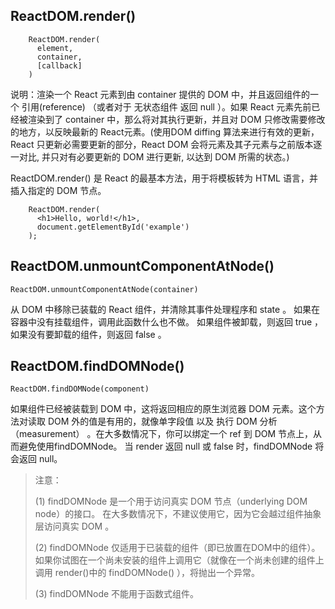 

## ReactDOM.render()

		ReactDOM.render(
		  element,
		  container,
		  [callback]
		)

说明：渲染一个 React 元素到由 container 提供的 DOM 中，并且返回组件的一个 引用(reference) （或者对于 无状态组件 返回 null ）。如果 React 元素先前已经被渲染到了 container 中，那么将对其执行更新，并且对 DOM 只修改需要修改的地方，以反映最新的 React元素。(使用DOM diffing 算法来进行有效的更新，React 只更新必需要更新的部分，React DOM 会将元素及其子元素与之前版本逐一对比, 并只对有必要更新的 DOM 进行更新, 以达到 DOM 所需的状态。)

ReactDOM.render() 是 React 的最基本方法，用于将模板转为 HTML 语言，并插入指定的 DOM 节点。

		ReactDOM.render(
		  <h1>Hello, world!</h1>,
		  document.getElementById('example')
		);
## ReactDOM.unmountComponentAtNode()

	ReactDOM.unmountComponentAtNode(container)	

从 DOM 中移除已装载的 React 组件，并清除其事件处理程序和 state 。 如果在容器中没有挂载组件，调用此函数什么也不做。 如果组件被卸载，则返回 true ，如果没有要卸载的组件，则返回 false 。

## ReactDOM.findDOMNode()

	ReactDOM.findDOMNode(component)

如果组件已经被装载到 DOM 中，这将返回相应的原生浏览器 DOM 元素。这个方法对读取 DOM 外的值是有用的，就像单字段值 以及 执行 DOM 分析（measurement） 。在大多数情况下，你可以绑定一个 ref 到 DOM 节点上，从而避免使用findDOMNode。 当 render 返回 null 或 false 时，findDOMNode 将会返回 null。

> 注意：
> 
>(1) findDOMNode 是一个用于访问真实 DOM 节点（underlying DOM node）的接口。 在大多数情况下，不建议使用它，因为它会越过组件抽象层访问真实 DOM 。
>
>(2) findDOMNode 仅适用于已装载的组件（即已放置在DOM中的组件）。 如果你试图在一个尚未安装的组件上调用它（就像在一个尚未创建的组件上调用 render()中的 findDOMNode() ），将抛出一个异常。
>
>(3) findDOMNode 不能用于函数式组件。